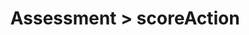 ---
title: Assessment > scoreAction
redirect_to: "/releases/v3.5.0/developers/obo_nodes/score_action"
---